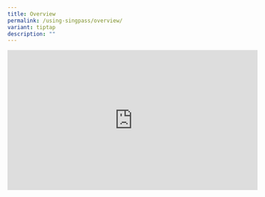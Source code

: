 ```yaml
---
title: Overview
permalink: /using-singpass/overview/
variant: tiptap
description: ""
---
```

<div class="iframe-wrapper">
<iframe height="315" width="560" allowfullscreen="true" frameborder="0" src="https://www.youtube.com/embed/rUZf1ZcB0NY?si=eyKZzlUsYnZgInne"></iframe>
</div>
<p></p>